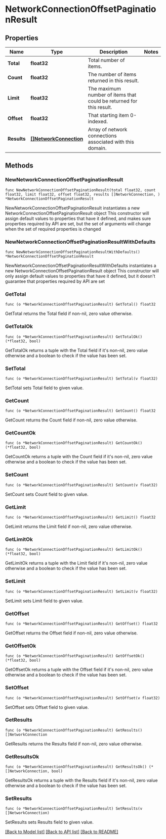 # NetworkConnectionOffsetPaginationResult

## Properties

Name | Type | Description | Notes
------------ | ------------- | ------------- | -------------
**Total** | **float32** | Total number of items. | 
**Count** | **float32** | The number of items returned in this result. | 
**Limit** | **float32** | The maximum number of items that could be returned for this result. | 
**Offset** | **float32** | That starting item 0-indexed. | 
**Results** | [**[]NetworkConnection**](NetworkConnection.md) | Array of network connections associated with this domain. | 

## Methods

### NewNetworkConnectionOffsetPaginationResult

`func NewNetworkConnectionOffsetPaginationResult(total float32, count float32, limit float32, offset float32, results []NetworkConnection, ) *NetworkConnectionOffsetPaginationResult`

NewNetworkConnectionOffsetPaginationResult instantiates a new NetworkConnectionOffsetPaginationResult object
This constructor will assign default values to properties that have it defined,
and makes sure properties required by API are set, but the set of arguments
will change when the set of required properties is changed

### NewNetworkConnectionOffsetPaginationResultWithDefaults

`func NewNetworkConnectionOffsetPaginationResultWithDefaults() *NetworkConnectionOffsetPaginationResult`

NewNetworkConnectionOffsetPaginationResultWithDefaults instantiates a new NetworkConnectionOffsetPaginationResult object
This constructor will only assign default values to properties that have it defined,
but it doesn't guarantee that properties required by API are set

### GetTotal

`func (o *NetworkConnectionOffsetPaginationResult) GetTotal() float32`

GetTotal returns the Total field if non-nil, zero value otherwise.

### GetTotalOk

`func (o *NetworkConnectionOffsetPaginationResult) GetTotalOk() (*float32, bool)`

GetTotalOk returns a tuple with the Total field if it's non-nil, zero value otherwise
and a boolean to check if the value has been set.

### SetTotal

`func (o *NetworkConnectionOffsetPaginationResult) SetTotal(v float32)`

SetTotal sets Total field to given value.


### GetCount

`func (o *NetworkConnectionOffsetPaginationResult) GetCount() float32`

GetCount returns the Count field if non-nil, zero value otherwise.

### GetCountOk

`func (o *NetworkConnectionOffsetPaginationResult) GetCountOk() (*float32, bool)`

GetCountOk returns a tuple with the Count field if it's non-nil, zero value otherwise
and a boolean to check if the value has been set.

### SetCount

`func (o *NetworkConnectionOffsetPaginationResult) SetCount(v float32)`

SetCount sets Count field to given value.


### GetLimit

`func (o *NetworkConnectionOffsetPaginationResult) GetLimit() float32`

GetLimit returns the Limit field if non-nil, zero value otherwise.

### GetLimitOk

`func (o *NetworkConnectionOffsetPaginationResult) GetLimitOk() (*float32, bool)`

GetLimitOk returns a tuple with the Limit field if it's non-nil, zero value otherwise
and a boolean to check if the value has been set.

### SetLimit

`func (o *NetworkConnectionOffsetPaginationResult) SetLimit(v float32)`

SetLimit sets Limit field to given value.


### GetOffset

`func (o *NetworkConnectionOffsetPaginationResult) GetOffset() float32`

GetOffset returns the Offset field if non-nil, zero value otherwise.

### GetOffsetOk

`func (o *NetworkConnectionOffsetPaginationResult) GetOffsetOk() (*float32, bool)`

GetOffsetOk returns a tuple with the Offset field if it's non-nil, zero value otherwise
and a boolean to check if the value has been set.

### SetOffset

`func (o *NetworkConnectionOffsetPaginationResult) SetOffset(v float32)`

SetOffset sets Offset field to given value.


### GetResults

`func (o *NetworkConnectionOffsetPaginationResult) GetResults() []NetworkConnection`

GetResults returns the Results field if non-nil, zero value otherwise.

### GetResultsOk

`func (o *NetworkConnectionOffsetPaginationResult) GetResultsOk() (*[]NetworkConnection, bool)`

GetResultsOk returns a tuple with the Results field if it's non-nil, zero value otherwise
and a boolean to check if the value has been set.

### SetResults

`func (o *NetworkConnectionOffsetPaginationResult) SetResults(v []NetworkConnection)`

SetResults sets Results field to given value.



[[Back to Model list]](../README.md#documentation-for-models) [[Back to API list]](../README.md#documentation-for-api-endpoints) [[Back to README]](../README.md)


